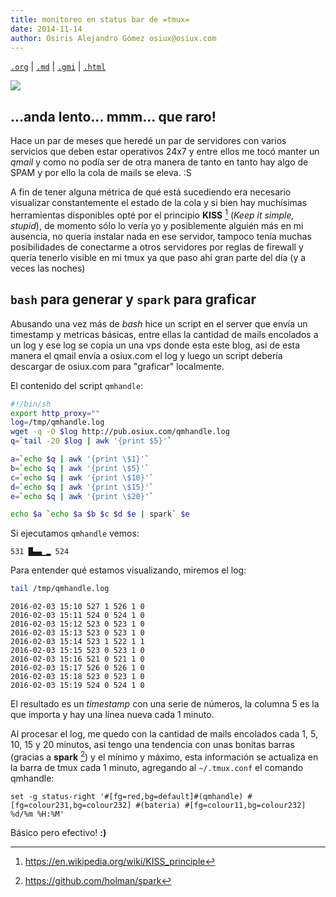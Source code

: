 ```yaml
---
title: monitoreo en status bar de =tmux=
date: 2014-11-14
author: Osiris Alejandro Gómez osiux@osiux.com
---
```


[`.org`](https://gitlab.com/osiux/osiux.gitlab.io/-/raw/master/2016-02-03-monitoreo-en-status-bar-de-tmux.org) |
[`.md`](https://gitlab.com/osiux/osiux.gitlab.io/-/raw/master/2016-02-03-monitoreo-en-status-bar-de-tmux.md) |
[`.gmi`](gemini://gmi.osiux.com/2016-02-03-monitoreo-en-status-bar-de-tmux.gmi) |
[`.html`](https://osiux.gitlab.io/2016-02-03-monitoreo-en-status-bar-de-tmux.html)

[![](https://osiux.com/tmb/qmhandle-status-bar-tmux-spark.png)](https://osiux.com/img/qmhandle-status-bar-tmux.png)

## ...anda lento... mmm... que raro!

Hace un par de meses que heredé un par de servidores con varios
servicios que deben estar operativos 24x7 y entre ellos me tocó manter
un *qmail* y como no podía ser de otra manera de tanto en tanto hay algo
de SPAM y por ello la cola de mails se eleva. :S

A fin de tener alguna métrica de qué está sucediendo era necesario
visualizar constantemente el estado de la cola y si bien hay muchísimas
herramientas disponibles opté por el principio **KISS** [^1] (*Keep it
simple, stupid*), de momento sólo lo vería yo y posiblemente alguién más
en mi ausencia, no quería instalar nada en ese servidor, tampoco tenía
muchas posibilidades de conectarme a otros servidores por reglas de
firewall y quería tenerlo visible en mi tmux ya que paso ahí gran parte
del día (y a veces las noches)

## `bash` para generar y `spark` para graficar

Abusando una vez más de *bash* hice un script en el server que envía un
timestamp y metricas básicas, entre ellas la cantidad de mails encolados
a un log y ese log se copia un una vps donde esta este blog, asi de esta
manera el qmail envía a osiux.com el log y luego un script debería
descargar de osiux.com para \"graficar\" localmente.

El contenido del script `qmhandle`:

``` {.bash org-language="sh" session="yes" results="none" export="code"}
#!/bin/sh
export http_proxy=""
log=/tmp/qmhandle.log
wget -q -O $log http://pub.osiux.com/qmhandle.log
q=`tail -20 $log | awk '{print $5}'`

a=`echo $q | awk '{print \$1}'`
b=`echo $q | awk '{print \$5}'`
c=`echo $q | awk '{print \$10}'`
d=`echo $q | awk '{print \$15}'`
e=`echo $q | awk '{print \$20}'`

echo $a `echo $a $b $c $d $e | spark` $e
```

Si ejecutamos `qmhandle` vemos:

``` {.example}
531 █▄▄▁▂ 524
```

Para entender qué estamos visualizando, miremos el log:

``` {.bash org-language="sh" session="yes" results="none" exports="code"}
tail /tmp/qmhandle.log
```

``` {.example}
2016-02-03 15:10 527 1 526 1 0
2016-02-03 15:11 524 0 524 1 0
2016-02-03 15:12 523 0 523 1 0
2016-02-03 15:13 523 0 523 1 0
2016-02-03 15:14 523 1 522 1 1
2016-02-03 15:15 523 0 523 1 0
2016-02-03 15:16 521 0 521 1 0
2016-02-03 15:17 526 0 526 1 0
2016-02-03 15:18 523 0 523 1 0
2016-02-03 15:19 524 0 524 1 0
```

El resultado es un *timestamp* con una serie de números, la columna 5 es
la que importa y hay una línea nueva cada 1 minuto.

Al procesar el log, me quedo con la cantidad de mails encolados cada 1,
5, 10, 15 y 20 minutos, asi tengo una tendencia con unas bonitas barras
(gracias a **spark** [^2]) y el mínimo y máximo, esta información se
actualiza en la barra de tmux cada 1 minuto, agregando al `~/.tmux.conf`
el comando qmhandle:

``` {.example}
set -g status-right '#[fg=red,bg=default]#(qmhandle) #[fg=colour231,bg=colour232] #(bateria) #[fg=colour11,bg=colour232] %d/%m %H:%M'
```

Básico pero efectivo! **:)**

[^1]: <https://en.wikipedia.org/wiki/KISS_principle>

[^2]: <https://github.com/holman/spark>
